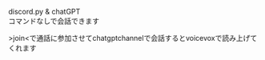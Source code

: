 <p>discord.py & chatGPT <br>コマンドなしで会話できます</p>
<p>>join<で通話に参加させてchatgptchannelで会話するとvoicevoxで読み上げてくれます</p>
